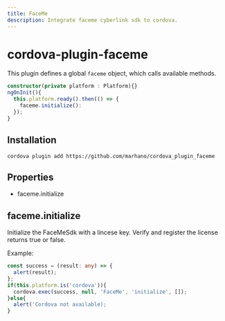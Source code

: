 ```yaml
---
title: FaceMe
description: Integrate faceme cyberlink sdk to cordova.
---
```

<!--
# license: Licensed to the Apache Software Foundation (ASF) under one
#         or more contributor license agreements.  See the NOTICE file
#         distributed with this work for additional information
#         regarding copyright ownership.  The ASF licenses this file
#         to you under the Apache License, Version 2.0 (the
#         "License"); you may not use this file except in compliance
#         with the License.  You may obtain a copy of the License at
#
#           http://www.apache.org/licenses/LICENSE-2.0
#
#         Unless required by applicable law or agreed to in writing,
#         software distributed under the License is distributed on an
#         "AS IS" BASIS, WITHOUT WARRANTIES OR CONDITIONS OF ANY
#         KIND, either express or implied.  See the License for the
#         specific language governing permissions and limitations
#         under the License.
-->

# cordova-plugin-faceme

<!-- [![Android Testsuite](https://github.com/apache/cordova-plugin-device/actions/workflows/android.yml/badge.svg)](https://github.com/apache/cordova-plugin-device/actions/workflows/android.yml) [![Chrome Testsuite](https://github.com/apache/cordova-plugin-device/actions/workflows/chrome.yml/badge.svg)](https://github.com/apache/cordova-plugin-device/actions/workflows/chrome.yml) [![iOS Testsuite](https://github.com/apache/cordova-plugin-device/actions/workflows/ios.yml/badge.svg)](https://github.com/apache/cordova-plugin-device/actions/workflows/ios.yml) [![Lint Test](https://github.com/apache/cordova-plugin-device/actions/workflows/lint.yml/badge.svg)](https://github.com/apache/cordova-plugin-device/actions/workflows/lint.yml) -->

This plugin defines a global `faceme` object, which calls available methods.

```ts
constructor(private platform : Platform){}
ngOnInit(){
  this.platform.ready().then(() => {
    faceme.initialize():
  });
}
```

## Installation

    cordova plugin add https://github.com/marhano/cordova_plugin_faceme

## Properties

- faceme.initialize

## faceme.initialize

Initialize the FaceMeSdk with a lincese key. Verify and register the license returns true or false.

Example:

```ts
const success = (result: any) => {
  alert(result);
};
if(this.platform.is('cordova')){
  cordova.exec(success, null, 'FaceMe', 'initialize', []);
}else{
  alert('Cordova not available);
}
```
